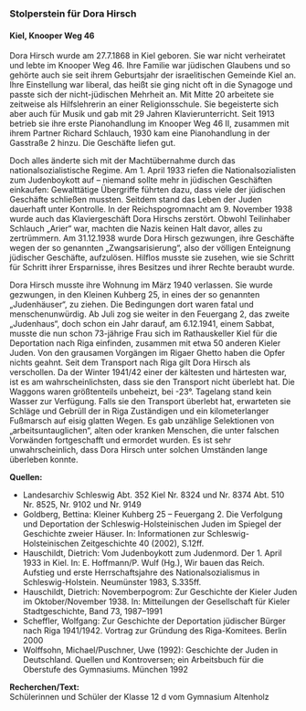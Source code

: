### Stolperstein für Dora Hirsch
#### Kiel, Knooper Weg 46

Dora Hirsch wurde am 27.7.1868 in Kiel geboren. Sie war nicht verheiratet und lebte im Knooper Weg 46. Ihre Familie war jüdischen Glaubens und so gehörte auch sie seit ihrem Geburtsjahr der israelitischen Gemeinde Kiel an. Ihre Einstellung war liberal, das heißt sie ging nicht oft in die Synagoge und passte sich der nicht-jüdischen Mehrheit an. Mit Mitte 20 arbeitete sie zeitweise als Hilfslehrerin an einer Religionsschule. Sie begeisterte sich aber auch für Musik und gab mit 29 Jahren Klavierunterricht. Seit 1913 betrieb sie ihre erste Pianohandlung im Knooper Weg 46 II, zusammen mit ihrem Partner Richard Schlauch, 1930 kam eine Pianohandlung in der Gasstraße 2 hinzu. Die Geschäfte liefen gut.

Doch alles änderte sich mit der Machtübernahme durch das nationalsozialistische Regime. Am 1. April 1933 riefen die Nationalsozialisten zum Judenboykott auf – niemand sollte mehr in jüdischen Geschäften einkaufen: Gewalttätige Übergriffe führten dazu, dass viele der jüdischen Geschäfte schließen mussten. Seitdem stand das Leben der Juden dauerhaft unter Kontrolle. In der Reichspogromnacht am 9. November 1938 wurde auch das Klaviergeschäft Dora Hirschs zerstört. Obwohl Teilinhaber Schlauch „Arier“ war, machten die Nazis keinen Halt davor, alles zu zertrümmern. Am 31.12.1938 wurde Dora Hirsch gezwungen, ihre Geschäfte wegen der so genannten „Zwangsarisierung“, also der völligen Enteignung jüdischer Geschäfte, aufzulösen. Hilflos musste sie zusehen, wie sie Schritt für Schritt ihrer Ersparnisse, ihres Besitzes und ihrer Rechte beraubt wurde.

Dora Hirsch musste ihre Wohnung im März 1940 verlassen. Sie wurde gezwungen, in den Kleinen Kuhberg 25, in eines der so genannten „Judenhäuser“, zu ziehen. Die Bedingungen dort waren fatal und menschenunwürdig. Ab Juli zog sie weiter in den Feuergang 2, das zweite „Judenhaus“, doch schon ein Jahr darauf, am 6.12.1941, einem Sabbat, musste die nun schon 73-jährige Frau
sich im Rathauskeller Kiel für die Deportation nach Riga einfinden, zusammen mit etwa 50 anderen Kieler Juden. Von den grausamen Vorgängen im Rigaer Ghetto haben die Opfer nichts geahnt. Seit dem Transport nach Riga gilt Dora Hirsch als verschollen. Da der Winter 1941/42
einer der kältesten und härtesten war, ist es am wahrscheinlichsten, dass sie den Transport nicht überlebt hat. Die Waggons waren größtenteils unbeheizt, bei -23°. Tagelang stand kein Wasser zur Verfügung. Falls sie den Transport überlebt hat, erwarteten sie Schläge und Gebrüll der in Riga Zuständigen und ein kilometerlanger Fußmarsch auf eisig glatten Wegen. Es gab unzählige Selektionen von „arbeitsuntauglichen“, alten oder kranken Menschen, die unter falschen Vorwänden fortgeschafft und ermordet wurden. Es ist sehr unwahrscheinlich, dass Dora Hirsch unter solchen Umständen lange überleben konnte.

**Quellen:**
- Landesarchiv Schleswig Abt. 352 Kiel Nr. 8324 und Nr. 8374 Abt. 510 Nr. 8525, Nr. 9102 und Nr. 9149
- Goldberg, Bettina: Kleiner Kuhberg 25 – Feuergang 2. Die Verfolgung und Deportation der Schleswig-Holsteinischen Juden im Spiegel der Geschichte zweier Häuser. In: Informationen zur Schleswig-Holsteinischen Zeitgeschichte 40 (2002), S.12ff.
- Hauschildt, Dietrich: Vom Judenboykott zum Judenmord. Der 1. April 1933 in Kiel. In: E. Hoffmann/P. Wulf (Hg.), Wir bauen das Reich. Aufstieg und erste Herrschaftsjahre des Nationalsozialismus in Schleswig-Holstein. Neumünster 1983, S.335ff.
- Hauschildt, Dietrich: Novemberpogrom: Zur Geschichte der Kieler Juden im Oktober/November 1938. In: Mitteilungen der Gesellschaft für Kieler Stadtgeschichte, Band 73, 1987–1991
- Scheffler, Wolfgang: Zur Geschichte der Deportation jüdischer Bürger nach Riga 1941/1942. Vortrag zur Gründung des Riga-Komitees. Berlin 2000
- Wolffsohn, Michael/Puschner, Uwe (1992): Geschichte der Juden in Deutschland. Quellen und Kontroversen; ein Arbeitsbuch für die Oberstufe des Gymnasiums. München 1992

**Recherchen/Text:**  
Schülerinnen und Schüler der Klasse 12 d vom Gymnasium Altenholz